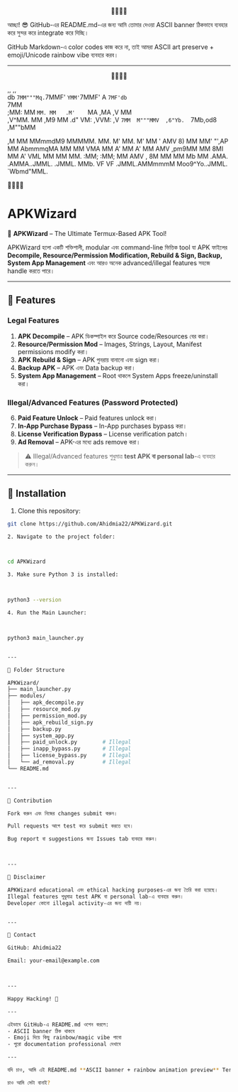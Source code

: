 <p align="center">
🌈🎨🧙‍♂️

আচ্ছা! 😎 GitHub-এর README.md-এর জন্য আমি তোমার দেওয়া ASCII banner ঠিকভাবে ব্যবহার করে সুন্দর করে integrate করে দিচ্ছি।

GitHub Markdown-এ color codes কাজ করে না, তাই আমরা ASCII art preserve + emoji/Unicode rainbow vibe ব্যবহার করব।


---

<p align="center">
🌈🎨🧙‍♂️

,,                                  ,,  
  db      `7MM"""Mq.`7MMF' `YMM'`7MMF'     A     `7MF'db                                `7MM  
 ;MM:       MM   `MM. MM   .M'    `MA     ,MA     ,V                                      MM  
,V^MM.      MM   ,M9  MM .d"       VM:   ,VVM:   ,V `7MM  M"""MMV  ,6"Yb.  `7Mb,od8  ,M""bMM

,M  MM      MMmmdM9   MMMMM.        MM.  M' MM.  M'   MM  '  AMV  8)   MM    MM' "',AP    MM   AbmmmqMA     MM        MM  VMA       MM A'  MM A'    MM    AMV    ,pm9MM    MM    8MI    MM   A'     VML    MM        MM   MM.      :MM;    :MM;     MM   AMV  , 8M   MM    MM    Mb    MM   .AMA.   .AMMA..JMML.    .JMML.   MMb.     VF      VF    .JMML.AMMmmmM Moo9^Yo..JMML.   `Wbmd"MML.

🌈🎨🧙‍♂️
</p>

# APKWizard

🌟 **APKWizard** – The Ultimate Termux-Based APK Tool!  

APKWizard হলো একটি শক্তিশালী, modular এবং command-line ভিত্তিক tool যা APK ফাইলের **Decompile, Resource/Permission Modification, Rebuild & Sign, Backup, System App Management** এবং আরও অনেক advanced/illegal features সহজে handle করতে পারে।  

---

## 🔹 Features

### Legal Features
1. **APK Decompile** – APK ডিকম্পাইল করে Source code/Resources বের করা।  
2. **Resource/Permission Mod** – Images, Strings, Layout, Manifest permissions modify করা।  
3. **APK Rebuild & Sign** – APK পুনরায় বানানো এবং sign করা।  
4. **Backup APK** – APK এবং Data backup করা।  
5. **System App Management** – Root থাকলে System Apps freeze/uninstall করা।  

### Illegal/Advanced Features (Password Protected)
6. **Paid Feature Unlock** – Paid features unlock করা।  
7. **In-App Purchase Bypass** – In-App purchases bypass করা।  
8. **License Verification Bypass** – License verification patch।  
9. **Ad Removal** – APK-এর মধ্যে ads remove করা।  

> ⚠️ Illegal/Advanced features শুধুমাত্র **test APK বা personal lab**-এ ব্যবহার করুন।  

---

## 🔹 Installation

1. Clone this repository:  
```bash
git clone https://github.com/Ahidmia22/APKWizard.git

2. Navigate to the project folder:



cd APKWizard

3. Make sure Python 3 is installed:



python3 --version

4. Run the Main Launcher:



python3 main_launcher.py


---

🔹 Folder Structure

APKWizard/
├── main_launcher.py
├── modules/
│   ├── apk_decompile.py
│   ├── resource_mod.py
│   ├── permission_mod.py
│   ├── apk_rebuild_sign.py
│   ├── backup.py
│   ├── system_app.py
│   ├── paid_unlock.py        # Illegal
│   ├── inapp_bypass.py       # Illegal
│   ├── license_bypass.py     # Illegal
│   └── ad_removal.py         # Illegal
└── README.md


---

🔹 Contribution

Fork করুন এবং নিজের changes submit করুন।

Pull requests আগে test করে submit করতে হবে।

Bug report বা suggestions জন্য Issues tab ব্যবহার করুন।



---

🔹 Disclaimer

APKWizard educational এবং ethical hacking purposes-এর জন্য তৈরি করা হয়েছে।
Illegal features শুধুমাত্র test APK বা personal lab-এ ব্যবহার করুন।
Developer কোনো illegal activity-এর জন্য দায়ী নয়।


---

🔹 Contact

GitHub: Ahidmia22

Email: your-email@example.com



---

Happy Hacking! 🚀

---

এইভাবে GitHub-এ README.md ওপেন করলে:  
- ASCII banner ঠিক থাকবে  
- Emoji দিয়ে কিছু rainbow/magic vibe পাবো  
- পুরো documentation professional দেখাবে  

---

যদি চাও, আমি এই README.md **ASCII banner + rainbow animation preview** Terminal startup version-এ integrate করার code-ও বানিয়ে দিতে পারি।  

চাও আমি সেটা বানাই?

